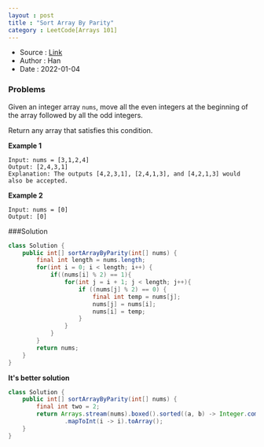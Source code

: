 ```yaml
---
layout : post
title : "Sort Array By Parity"
category : LeetCode[Arrays 101]
---
```


* Source : [Link](https://leetcode.com/explore/learn/card/fun-with-arrays/511/in-place-operations/3260/)
* Author : Han
* Date   : 2022-01-04

### Problems

Given an integer array `nums`, move all the even integers at the beginning of the array followed by all the odd integers.

Return any array that satisfies this condition.

**Example 1**
```
Input: nums = [3,1,2,4]
Output: [2,4,3,1]
Explanation: The outputs [4,2,3,1], [2,4,1,3], and [4,2,1,3] would also be accepted.
```

**Example 2**
```
Input: nums = [0]
Output: [0]
```

###Solution
```java
class Solution {
    public int[] sortArrayByParity(int[] nums) {
        final int length = nums.length;
        for(int i = 0; i < length; i++) {
            if((nums[i] % 2) == 1){
                for(int j = i + 1; j < length; j++){
                    if ((nums[j] % 2) == 0) {
                        final int temp = nums[j];
                        nums[j] = nums[i];
                        nums[i] = temp;
                    }
                }
            }
        }
        return nums;
    }
}
```

**It's better solution**
```java
class Solution {
    public int[] sortArrayByParity(int[] nums) {
        final int two = 2;
        return Arrays.stream(nums).boxed().sorted((a, b) -> Integer.compare(a % two, b % two))
                .mapToInt(i -> i).toArray();
    }
}
```